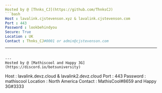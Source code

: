 ```yaml
---
Hosted by @ [Thnks_CJ](https://github.com/ThnksCJ)
```bash
Host : lavalink.cjstevenson.xyz & lavalink.cjstevenson.com
Port : 443
Password : lookbehindyou
Secure: True
Location : UK
Contact : Thnks_CJ#0001 or admin@cjstevenson.com
```
---
```

---
Hosted by @ [Mathiscool and Happy 3G](https://discord.io/botsuniversity)
```
Host : lavalink.devz.cloud & lavalink2.devz.cloud
Port : 443
Password : mathiscool
Location : North America
Contact : MathisCool#8659 and Happy 3G#3333
```